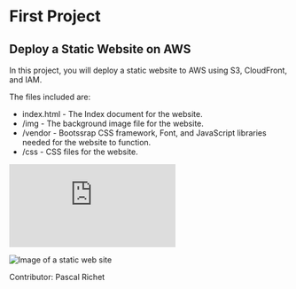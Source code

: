# First Project

## Deploy a Static Website on AWS

In this project, you will deploy a static website to AWS using S3, CloudFront, and IAM.

The files included are: 

* index.html - The Index document for the website.
* /img - The background image file for the website.
* /vendor - Bootssrap CSS framework, Font, and JavaScript libraries needed for the website to function.
* /css - CSS files for the website.

![My final project in AWS](https://pash-p1-udacity.s3.eu-west-3.amazonaws.com/index.html)

![Image of a static web site](https://github.com/PascalR2014/aws_udacity-starter-website/blob/master/AWS-S3-blog%20site.jpeg "Photo of my blog site in AWS")

Contributor: Pascal Richet